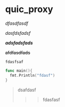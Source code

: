 # quic_proxy
*dfasdfasdf*

_dasfdsfadsf_

***adsfadsfads***

~~afdfasdfads~~

`fdasfsaf`

```go
func main(){
  fmt.Println("fdasf")
}
```

> dsafdasf
>
> > > fdasfasf
